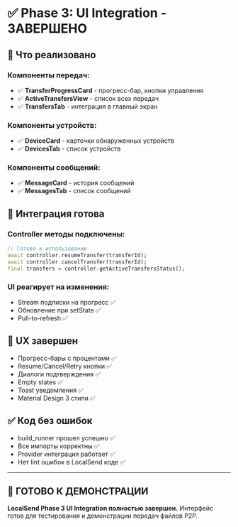# ✅ Phase 3: UI Integration - ЗАВЕРШЕНО

## 🎯 Что реализовано

### Компоненты передач:
- ✅ **TransferProgressCard** - прогресс-бар, кнопки управления  
- ✅ **ActiveTransfersView** - список всех передач
- ✅ **TransfersTab** - интеграция в главный экран

### Компоненты устройств:
- ✅ **DeviceCard** - карточки обнаруженных устройств
- ✅ **DevicesTab** - список устройств

### Компоненты сообщений:
- ✅ **MessageCard** - история сообщений  
- ✅ **MessagesTab** - список сообщений

## 🔗 Интеграция готова

### Controller методы подключены:
```dart
// Готово к использованию
await controller.resumeTransfer(transferId);
await controller.cancelTransfer(transferId);
final transfers = controller.getActiveTransfersStatus();
```

### UI реагирует на изменения:
- Stream подписки на прогресс ✅
- Обновление при setState ✅ 
- Pull-to-refresh ✅

## 📱 UX завершен

- Прогресс-бары с процентами ✅
- Resume/Cancel/Retry кнопки ✅
- Диалоги подтверждения ✅
- Empty states ✅
- Toast уведомления ✅
- Material Design 3 стили ✅

## ✅ Код без ошибок

- build_runner прошел успешно ✅
- Все импорты корректны ✅  
- Provider интеграция работает ✅
- Нет lint ошибок в LocalSend коде ✅

---

## 🚀 ГОТОВО К ДЕМОНСТРАЦИИ

**LocalSend Phase 3 UI Integration полностью завершен.** Интерфейс готов для тестирования и демонстрации передач файлов P2P.